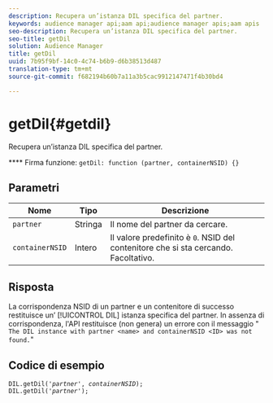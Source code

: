 ```yaml
---
description: Recupera un’istanza DIL specifica del partner.
keywords: audience manager api;aam api;audience manager apis;aam apis
seo-description: Recupera un’istanza DIL specifica del partner.
seo-title: getDil
solution: Audience Manager
title: getDil
uuid: 7b95f9bf-14c0-4c74-b6b9-d6b38513d487
translation-type: tm+mt
source-git-commit: f682194b60b7a11a3b5cac9912147471f4b30bd4

---
```



# getDil{#getdil}

Recupera un’istanza DIL specifica del partner.

**** Firma funzione: `getDil: function (partner, containerNSID) {}`

<!-- r_dil_get_dil.xml -->

## Parametri

| Nome | Tipo | Descrizione |
|---|---|---|
| `partner` | Stringa | Il nome del partner da cercare. |
| `containerNSID` | Intero | Il valore predefinito è `0`. NSID del contenitore che si sta cercando. Facoltativo. |

## Risposta

La corrispondenza NSID di un partner e un contenitore di successo restituisce un’ [!UICONTROL DIL] istanza specifica del partner. In assenza di corrispondenza, l'API restituisce (non genera) un errore con il messaggio " `The DIL instance with partner <name> and containerNSID <ID> was not found.`"

## Codice di esempio

<pre class="java"><code>DIL.getDil('<i>partner</i>', <i>containerNSID</i>); 
DIL.getDil('<i>partner</i>');</code></pre>
